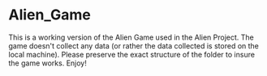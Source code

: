 # Alien_Game
This is a working version of the Alien Game used in the Alien Project. The game doesn't collect any data (or rather the data collected is stored on the local machine). Please preserve the exact structure of the folder to insure the game works.
Enjoy!
